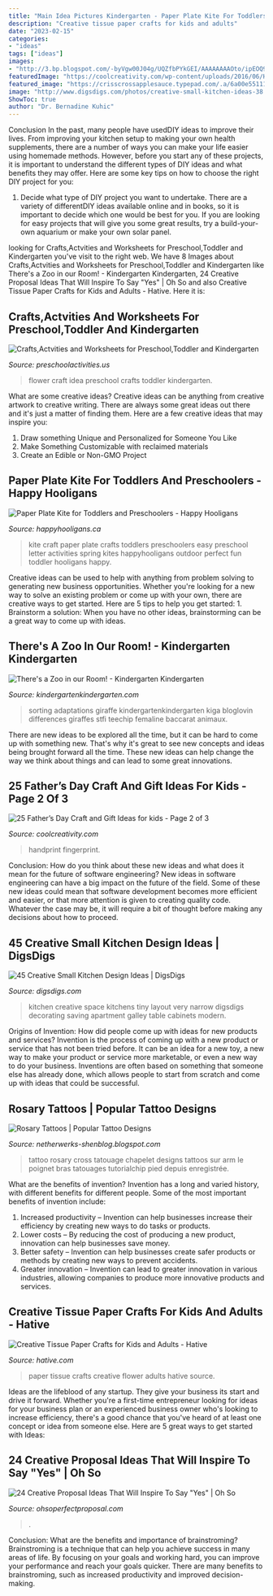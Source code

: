 ```yaml
---
title: "Main Idea Pictures Kindergarten - Paper Plate Kite For Toddlers And Preschoolers"
description: "Creative tissue paper crafts for kids and adults"
date: "2023-02-15"
categories:
- "ideas"
tags: ["ideas"]
images:
- "http://3.bp.blogspot.com/-byVgw00J04g/UQZfbPYkGEI/AAAAAAAAOto/ipEOQ9J3pz0/s1600/Cross-Rosary-Tattoo-520x693.jpg"
featuredImage: "https://coolcreativity.com/wp-content/uploads/2016/06/Handprint-Daddy’s-Grilling-Partner-Card.jpg"
featured_image: "https://crisscrossapplesauce.typepad.com/.a/6a00e551115630883401b8d1f9b453970c-600wi"
image: "http://www.digsdigs.com/photos/creative-small-kitchen-ideas-38.jpg"
ShowToc: true
author: "Dr. Bernadine Kuhic"
---
```



Conclusion
In the past, many people have usedDIY ideas to improve their lives. From improving your kitchen setup to making your own health supplements, there are a number of ways you can make your life easier using homemade methods. However, before you start any of these projects, it is important to understand the different types of DIY ideas and what benefits they may offer. Here are some key tips on how to choose the right DIY project for you:
1. Decide what type of DIY project you want to undertake. There are a variety of differentDIY ideas available online and in books, so it is important to decide which one would be best for you. If you are looking for easy projects that will give you some great results, try a build-your-own aquarium or make your own solar panel.

	

		
looking for Crafts,Actvities and Worksheets for Preschool,Toddler and Kindergarten you've visit to the right web. We have 8 Images about Crafts,Actvities and Worksheets for Preschool,Toddler and Kindergarten like There&#039;s a Zoo in our Room! - Kindergarten Kindergarten, 24 Creative Proposal Ideas That Will Inspire To Say &quot;Yes&quot; | Oh So and also Creative Tissue Paper Crafts for Kids and Adults - Hative. Here it is:
		
    
## Crafts,Actvities And Worksheets For Preschool,Toddler And Kindergarten

<img loading=lazy src="http://www.preschoolactivities.us/wp-content/uploads/2016/07/flower-craft-idea-for-kids.jpg" onerror="this.onerror=null;this.src='https://tse4.mm.bing.net/th?id=OIP.YUkUjODrKsZ2hTYoXZEK6QAAAA&amp;pid=15.1';" alt="Crafts,Actvities and Worksheets for Preschool,Toddler and Kindergarten">

_Source: preschoolactivities.us_

>flower craft idea preschool crafts toddler kindergarten. 

	

What are some creative ideas?
Creative ideas can be anything from creative artwork to creative writing. There are always some great ideas out there and it's just a matter of finding them. Here are a few creative ideas that may inspire you:
1. Draw something Unique and Personalized for Someone You Like
2. Make Something Customizable with reclaimed materials
3. Create an Edible or Non-GMO Project

    
## Paper Plate Kite For Toddlers And Preschoolers - Happy Hooligans

<img loading=lazy src="https://happyhooligans.ca/wp-content/uploads/2016/04/Paper-Plate-Kite-craft-Happy-Hooligans-.jpg" onerror="this.onerror=null;this.src='https://tse1.mm.bing.net/th?id=OIP.pRAKreX5cSNrW_Agkzh2BgAAAA&amp;pid=15.1';" alt="Paper Plate Kite for Toddlers and Preschoolers - Happy Hooligans">

_Source: happyhooligans.ca_

>kite craft paper plate crafts toddlers preschoolers easy preschool letter activities spring kites happyhooligans outdoor perfect fun toddler hooligans happy. 

	

Creative ideas can be used to help with anything from problem solving to generating new business opportunities. Whether you're looking for a new way to solve an existing problem or come up with your own, there are creative ways to get started. Here are 5 tips to help you get started: 1. Brainstorm a solution: When you have no other ideas, brainstorming can be a great way to come up with ideas.

    
## There&#039;s A Zoo In Our Room! - Kindergarten Kindergarten

<img loading=lazy src="https://crisscrossapplesauce.typepad.com/.a/6a00e551115630883401b8d1f9b453970c-600wi" onerror="this.onerror=null;this.src='https://tse3.mm.bing.net/th?id=OIP.lPIjD4Kxm0BYwSL9N4E2NgHaLh&amp;pid=15.1';" alt="There&#039;s a Zoo in our Room! - Kindergarten Kindergarten">

_Source: kindergartenkindergarten.com_

>sorting adaptations giraffe kindergartenkindergarten kiga bloglovin differences giraffes stfi teechip femaline baccarat animaux. 

	

There are new ideas to be explored all the time, but it can be hard to come up with something new. That's why it's great to see new concepts and ideas being brought forward all the time. These new ideas can help change the way we think about things and can lead to some great innovations.

    
## 25 Father’s Day Craft And Gift Ideas For Kids - Page 2 Of 3

<img loading=lazy src="https://coolcreativity.com/wp-content/uploads/2016/06/Handprint-Daddy’s-Grilling-Partner-Card.jpg" onerror="this.onerror=null;this.src='https://tse1.mm.bing.net/th?id=OIP.m9TqBGrBqjdyoJVF5CgiZgHaLH&amp;pid=15.1';" alt="25 Father’s Day Craft and Gift Ideas for kids - Page 2 of 3">

_Source: coolcreativity.com_

>handprint fingerprint. 

	

Conclusion: How do you think about these new ideas and what does it mean for the future of software engineering?
New ideas in software engineering can have a big impact on the future of the field. Some of these new ideas could mean that software development becomes more efficient and easier, or that more attention is given to creating quality code. Whatever the case may be, it will require a bit of thought before making any decisions about how to proceed.

    
## 45 Creative Small Kitchen Design Ideas | DigsDigs

<img loading=lazy src="http://www.digsdigs.com/photos/creative-small-kitchen-ideas-38.jpg" onerror="this.onerror=null;this.src='https://tse3.mm.bing.net/th?id=OIP.lJHopkJNdOWpC9j3QgY8QgHaLM&amp;pid=15.1';" alt="45 Creative Small Kitchen Design Ideas | DigsDigs">

_Source: digsdigs.com_

>kitchen creative space kitchens tiny layout very narrow digsdigs decorating saving apartment galley table cabinets modern. 

	

Origins of Invention: How did people come up with ideas for new products and services?
Invention is the process of coming up with a new product or service that has not been tried before. It can be an idea for a new toy, a new way to make your product or service more marketable, or even a new way to do your business. Inventions are often based on something that someone else has already done, which allows people to start from scratch and come up with ideas that could be successful.

    
## Rosary Tattoos | Popular Tattoo Designs

<img loading=lazy src="http://3.bp.blogspot.com/-byVgw00J04g/UQZfbPYkGEI/AAAAAAAAOto/ipEOQ9J3pz0/s1600/Cross-Rosary-Tattoo-520x693.jpg" onerror="this.onerror=null;this.src='https://tse1.mm.bing.net/th?id=OIP.qCN6LEN3exbH50p0xy-PWwHaJ3&amp;pid=15.1';" alt="Rosary Tattoos | Popular Tattoo Designs">

_Source: netherwerks-shenblog.blogspot.com_

>tattoo rosary cross tatouage chapelet designs tattoos sur arm le poignet bras tatouages tutorialchip pied depuis enregistrée. 

	

What are the benefits of invention?
Invention has a long and varied history, with different benefits for different people. Some of the most important benefits of invention include: 
1) Increased productivity – Invention can help businesses increase their efficiency by creating new ways to do tasks or products. 
2) Lower costs – By reducing the cost of producing a new product, innovation can help businesses save money. 
3) Better safety – Invention can help businesses create safer products or methods by creating new ways to prevent accidents.
4) Greater innovation – Invention can lead to greater innovation in various industries, allowing companies to produce more innovative products and services.

    
## Creative Tissue Paper Crafts For Kids And Adults - Hative

<img loading=lazy src="https://hative.com/wp-content/uploads/2015/01/tissue-paper-crafts/10-tissue-paper-crafts.jpg" onerror="this.onerror=null;this.src='https://tse2.mm.bing.net/th?id=OIP.xT0xU1bXGTudrkPnbdGx9QHaKH&amp;pid=15.1';" alt="Creative Tissue Paper Crafts for Kids and Adults - Hative">

_Source: hative.com_

>paper tissue crafts creative flower adults hative source. 

	

Ideas are the lifeblood of any startup. They give your business its start and drive it forward. Whether you're a first-time entrepreneur looking for ideas for your business plan or an experienced business owner who's looking to increase efficiency, there's a good chance that you've heard of at least one concept or idea from someone else. Here are 5 great ways to get started with Ideas:

    
## 24 Creative Proposal Ideas That Will Inspire To Say &quot;Yes&quot; | Oh So

<img loading=lazy src="https://ohsoperfectproposal.com/wp-content/uploads/2017/10/creative-proposal-ideas-new-year-propose-hollyjollyworks-via-instagram.jpg" onerror="this.onerror=null;this.src='https://tse4.mm.bing.net/th?id=OIP.pmVwimujgR4XrM1LwQjCkAHaLG&amp;pid=15.1';" alt="24 Creative Proposal Ideas That Will Inspire To Say &quot;Yes&quot; | Oh So">

_Source: ohsoperfectproposal.com_

>. 

	

Conclusion: What are the benefits and importance of brainstroming?
Brainstroming is a technique that can help you achieve success in many areas of life. By focusing on your goals and working hard, you can improve your performance and reach your goals quicker. There are many benefits to brainstroming, such as increased productivity and improved decision-making.

